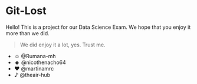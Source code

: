 # Git-Lost
Hello! This is a project for our Data Science Exam. 
We hope that you enjoy it more than we did. 
> We did enjoy it a lot, yes. Trust me. 

- ☺ @Rumana-mh
- ☻ @nicothenacho64
- ♥ @martinamrc
- ♪ @theair-hub

